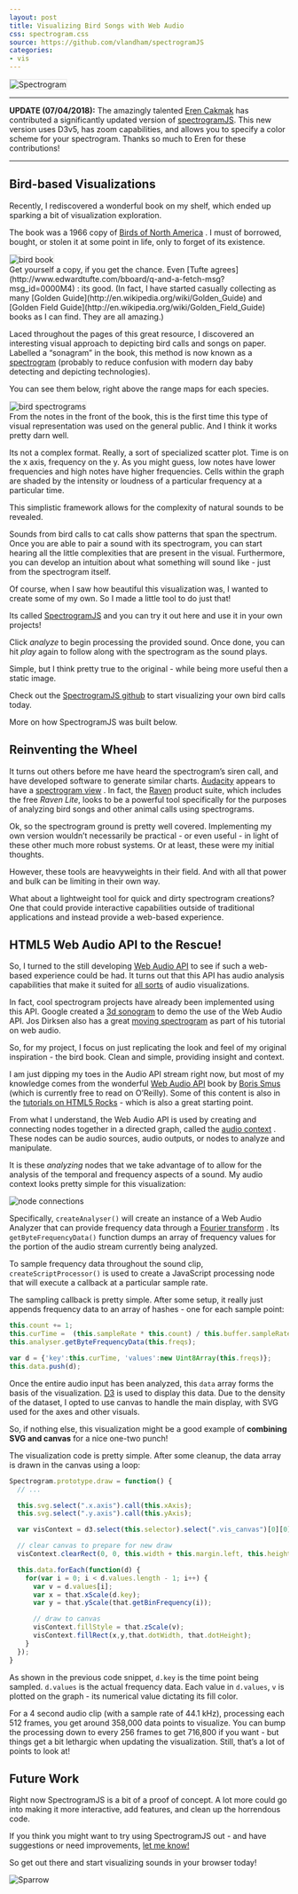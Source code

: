 ```yaml
---
layout: post
title: Visualizing Bird Songs with Web Audio
css: spectrogram.css
source: https://github.com/vlandham/spectrogramJS
categories:
- vis
---
```



<script src="//d3js.org/d3.v3.min.js" charset="utf-8"></script>

<script type="text/javascript" src="vis/js/spectrogram.js"></script>

<div class="center">
<img class="center" src="http://vallandingham.me/images/vis/spectrogram.png" alt="Spectrogram" style="border:1px dotted #cccccc;"/>

</div>

----

**UPDATE (07/04/2018):** The amazingly talented [Eren Cakmak](https://github.com/eren-ck) has contributed a significantly updated version of [spectrogramJS](https://github.com/vlandham/spectrogramJS). This new version uses D3v5, has zoom capabilities, and allows you to specify a color scheme for your spectrogram. Thanks so much to Eren for these contributions!

----

Bird-based Visualizations
-------------------------

Recently, I rediscovered a wonderful book on my shelf, which ended up sparking a bit of visualization exploration.

The book was a 1966 copy of [Birds of North America](http://www.amazon.com/Birds-North-America-Identification-Golden/dp/1582380902) . I must of borrowed, bought, or stolen it at some point in life, only to forget of its existence.

<div class="center">
<img class="center" src="http://vallandingham.me/images/vis/birds_book_front.jpg" alt="bird book" style="border:1px dotted #cccccc;"/>

</div>
Get yourself a copy, if you get the chance. Even [Tufte agrees](http://www.edwardtufte.com/bboard/q-and-a-fetch-msg?msg_id=0000M4) : its good. (In fact, I have started casually collecting as many [Golden Guide](http://en.wikipedia.org/wiki/Golden_Guide) and [Golden Field Guide](http://en.wikipedia.org/wiki/Golden_Field_Guide) books as I can find. They are all amazing.)

Laced throughout the pages of this great resource, I discovered an interesting visual approach to depicting bird calls and songs on paper. Labelled a “sonagram” in the book, this method is now known as a [spectrogram](http://en.wikipedia.org/wiki/Spectrogram) (probably to reduce confusion with modern day baby detecting and depicting technologies).

You can see them below, right above the range maps for each species.

<div class="center">
<img class="center" src="http://vallandingham.me/images/vis/book_spectrograms.jpg" alt="bird spectrograms" style="border:1px dotted #cccccc;"/>

</div>
From the notes in the front of the book, this is the first time this type of visual representation was used on the general public. And I think it works pretty darn well.

Its not a complex format. Really, a sort of specialized scatter plot. Time is on the x axis, frequency on the y. As you might guess, low notes have lower frequencies and high notes have higher frequencies. Cells within the graph are shaded by the intensity or loudness of a particular frequency at a particular time.

This simplistic framework allows for the complexity of natural sounds to be revealed.

Sounds from bird calls to cat calls show patterns that span the spectrum. Once you are able to pair a sound with its spectrogram, you can start hearing all the little complexities that are present in the visual. Furthermore, you can develop an intuition about what something will sound like - just from the spectrogram itself.

Of course, when I saw how beautiful this visualization was, I wanted to create some of my own. So I made a little tool to do just that!

Its called [SpectrogramJS](https://github.com/vlandham/spectrogramJS) and you can try it out here and use it in your own projects!

<div id="bird_vis" class="spectrogram">
</div>

<script>
var sample = new Spectrogram('vis/data/bird\_short.ogg', "\#bird\_vis", {width:600, height:200});
</script>

Click *analyze* to begin processing the provided sound. Once done, you can hit *play* again to follow along with the spectrogram as the sound plays.

Simple, but I think pretty true to the original - while being more useful then a static image.

Check out the [SpectrogramJS github](https://github.com/vlandham/spectrogramJS) to start visualizing your own bird calls today.

More on how SpectrogramJS was built below.

Reinventing the Wheel
---------------------

It turns out others before me have heard the spectrogram’s siren call, and have developed software to generate similar charts. [Audacity](http://audacity.sourceforge.net/) appears to have a [spectrogram view](http://www.youtube.com/watch?v=7WYw3qoTdU4) . In fact, the [Raven](http://www.birds.cornell.edu/brp/Raven/RavenOverview.html) product suite, which includes the free *Raven Lite*, looks to be a powerful tool specifically for the purposes of analyzing bird songs and other animal calls using spectrograms.

Ok, so the spectrogram ground is pretty well covered. Implementing my own version wouldn’t necessarily be practical - or even useful - in light of these other much more robust systems. Or at least, these were my initial thoughts.

However, these tools are heavyweights in their field. And with all that power and bulk can be limiting in their own way.

What about a lightweight tool for quick and dirty spectrogram creations? One that could provide interactive capabilities outside of traditional applications and instead provide a web-based experience.

HTML5 Web Audio API to the Rescue!
----------------------------------

So, I turned to the still developing [Web Audio API](https://dvcs.w3.org/hg/audio/raw-file/tip/webaudio/specification.html) to see if such a web-based experience could be had. It turns out that this API has audio analysis capabilities that make it suited for [all sorts](https://github.com/michaelbromley/soundcloud-visualizer) of audio visualizations.

In fact, cool spectrogram projects have already been implemented using this API. Google created a [3d sonogram](http://www.creativeapplications.net/javascript-2/web-audio-javascript-sound/) to demo the use of the Web Audio API. Jos Dirksen also has a great [moving spectrogram](http://www.smartjava.org/content/exploring-html5-web-audio-visualizing-sound) as part of his tutorial on web audio.

So, for my project, I focus on just replicating the look and feel of my original inspiration - the bird book. Clean and simple, providing insight and context.

I am just dipping my toes in the Audio API stream right now, but most of my knowledge comes from the wonderful [Web Audio API](http://chimera.labs.oreilly.com/books/1234000001552) book by [Boris Smus](http://twitter.com/borismus) (which is currently free to read on O’Reilly). Some of this content is also in the [tutorials on HTML5 Rocks](http://www.html5rocks.com/en/tutorials/webaudio/intro/) - which is also a great starting point.

From what I understand, the Web Audio API is used by creating and connecting nodes together in a directed graph, called the [audio context](https://developer.mozilla.org/en-US/docs/Web/API/AudioContext) . These nodes can be audio sources, audio outputs, or nodes to analyze and manipulate.

It is these *analyzing* nodes that we take advantage of to allow for the analysis of the temporal and frequency aspects of a sound. My audio context looks pretty simple for this visualization:

<div class="center">
<img class="center" src="http://vallandingham.me/images/vis/audio_nodes.png" alt="node connections" style=""/>

</div>

Specifically, `createAnalyser()` will create an instance of a Web Audio Analyzer that can provide frequency data through a [Fourier transform](http://en.wikipedia.org/wiki/Fourier_transform) . Its `getByteFrequencyData()` function dumps an array of frequency values for the portion of the audio stream currently being analyzed.

To sample frequency data throughout the sound clip, `createScriptProcessor()` is used to create a JavaScript processing node that will execute a callback at a particular sample rate.

The sampling callback is pretty simple. After some setup, it really just appends frequency data to an array of hashes - one for each sample point:

```javascript
this.count += 1;
this.curTime =  (this.sampleRate * this.count) / this.buffer.sampleRate;
this.analyser.getByteFrequencyData(this.freqs);

var d = {'key':this.curTime, 'values':new Uint8Array(this.freqs)};
this.data.push(d);
```

Once the entire audio input has been analyzed, this `data` array forms the basis of the visualization. [D3](http://d3js.org/) is used to display this data. Due to the density of the dataset, I opted to use canvas to handle the main display, with SVG used for the axes and other visuals.

So, if nothing else, this visualization might be a good example of **combining SVG and canvas** for a nice one-two punch!

The visualization code is pretty simple. After some cleanup, the data array is drawn in the canvas using a loop:

```javascript
Spectrogram.prototype.draw = function() {
  // ...

  this.svg.select(".x.axis").call(this.xAxis);
  this.svg.select(".y.axis").call(this.yAxis);

  var visContext = d3.select(this.selector).select(".vis_canvas")[0][0].getContext('2d');

  // clear canvas to prepare for new draw
  visContext.clearRect(0, 0, this.width + this.margin.left, this.height);

  this.data.forEach(function(d) {
    for(var i = 0; i < d.values.length - 1; i++) {
      var v = d.values[i];
      var x = that.xScale(d.key);
      var y = that.yScale(that.getBinFrequency(i));

      // draw to canvas
      visContext.fillStyle = that.zScale(v);
      visContext.fillRect(x,y,that.dotWidth, that.dotHeight);
    }
  });
}
```

As shown in the previous code snippet, `d.key` is the time point being sampled. `d.values` is the actual frequency data. Each value in `d.values`, `v` is plotted on the graph - its numerical value dictating its fill color.

For a 4 second audio clip (with a sample rate of 44.1 kHz), processing each 512 frames, you get around 358,000 data points to visualize. You can bump the processing down to every 256 frames to get 716,800 if you want - but things get a bit lethargic when updating the visualization. Still, that’s a lot of points to look at!

Future Work
-----------

Right now SpectrogramJS is a bit of a proof of concept. A lot more could go into making it more interactive, add features, and clean up the horrendous code.

If you think you might want to try using SpectrogramJS out - and have suggestions or need improvements, [let me know!](https://github.com/vlandham/spectrogramJS/issues)

So get out there and start visualizing sounds in your browser today!

<div class="center">
<img class="center" src="http://vallandingham.me/images/vis/sparrow.png" alt="Sparrow" style=""/>

</div>
